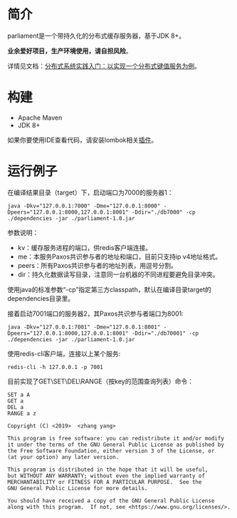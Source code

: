 # 简介

parliament是一个带持久化的分布式缓存服务器，基于JDK 8+。

**业余爱好项目，生产环境使用，请自担风险**。

详情见文档：[分布式系统实践入门：以实现一个分布式键值服务为例](https://z42y.github.io/parliament/)。

# 构建
- Apache Maven
- JDK 8+

如果你要使用IDE查看代码，请安装lombok相关[插件](https://projectlombok.org/setup/overview)。

# 运行例子
在编译结果目录（target）下，启动端口为7000的服务器1：

```
java -Dkv="127.0.0.1:7000" -Dme="127.0.0.1:8000" -Dpeers="127.0.0.1:8000,127.0.0.1:8001" -Ddir="./db7000" -cp ./dependencies -jar ./parliament-1.0.jar
```
参数说明：
- kv：缓存服务进程的端口，供redis客户端连接。
- me：本服务Paxos共识参与者的地址和端口，目前只支持ip v4地址格式。
- peers：所有Paxos共识参与者的地址列表，用逗号分割。
- dir：持久化数据读写目录，注意同一台机器的不同进程要避免目录冲突。

使用java的标准参数“-cp”指定第三方classpath，默认在编译目录target的dependencies目录里。

接着启动7001端口的服务器2，其Paxos共识参与者端口为8001:
```
java -Dkv="127.0.0.1:7001" -Dme="127.0.0.1:8001" -Dpeers="127.0.0.1:8000,127.0.0.1:8001" -Ddir="./db70001" -cp ./dependencies -jar ./parliament-1.0.jar
```

使用redis-cli客户端，连接以上某个服务:
```
redis-cli -h 127.0.0.1 -p 7001
```

目前实现了GET\SET\DEL\RANGE（按key的范围查询列表）命令：
```
SET a A
GET a
DEL a
RANGE a z
```
    
    Copyright (C) <2019>  <zhang yang>
    
    This program is free software: you can redistribute it and/or modify
    it under the terms of the GNU General Public License as published by
    the Free Software Foundation, either version 3 of the License, or
    (at your option) any later version.
    
    This program is distributed in the hope that it will be useful,
    but WITHOUT ANY WARRANTY; without even the implied warranty of
    MERCHANTABILITY or FITNESS FOR A PARTICULAR PURPOSE.  See the
    GNU General Public License for more details.
    
    You should have received a copy of the GNU General Public License
    along with this program.  If not, see <https://www.gnu.org/licenses/>.
